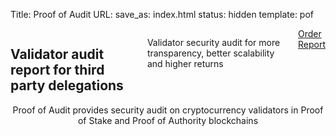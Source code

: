 Title: Proof of Audit
URL:
save_as: index.html
status: hidden
template: pof

<section id="home">
	<div class="container">
	<div class="row">
	<div class="six columns offset-by-three splash">
		<h2 class="slogan">
			Validator audit report for third party delegations
			<!-- Celebrating Top Talent in Tech, At All Positions -->
		</h2>
		<p class="byline">Validator security audit for more transparency, better scalability and higher returns</p>
		<a class="nominate nav-item" href="/pages/services.html">
		<div class="hang"></div>Order Report</a>
	</div>
	</div>
	<div class="row">
	<div class="eight columns offset-by-two" style="text-align:center;">
		<!-- <div class="testimonial-name">John Smith</div> -->
		<div class="testimonial">Proof of Audit provides security audit on cryptocurrency validators in Proof of Stake and Proof of Authority blockchains</div>
	</div>
	</div>
	</div>
</section>

<div class="sep"></div>